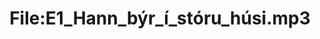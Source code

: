 ---
title: File:E1_Hann_býr_í_stóru_húsi.mp3
recording of: Hann býr í stóru húsi.
reading speed: slow
speaker: E
license: CC0
---